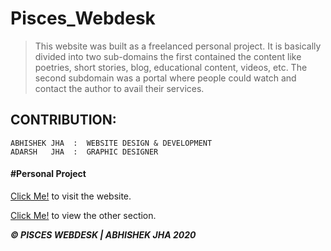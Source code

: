 # Pisces_Webdesk
 
> This website was built as a freelanced personal project. It is basically divided into two sub-domains the first contained the content like poetries, short stories, blog, educational content, videos, etc. 
> The second subdomain was a portal where people could watch and contact the author to avail their services.

## CONTRIBUTION:
    ABHISHEK JHA  :  WEBSITE DESIGN & DEVELOPMENT
    ADARSH   JHA  :  GRAPHIC DESIGNER

#### #Personal Project

[Click Me!](https://abh1shekjha.github.io/Pisces_Webdesk/) to visit the website.

[Click Me!](https://abh1shekjha.github.io/Pisces_Webdesk/services_pisces_webdesk/index.html) to view the other section.


**_&copy; PISCES WEBDESK | ABHISHEK JHA 2020_**
